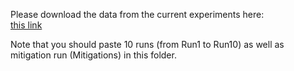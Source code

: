 Please download the data from the current experiments here:   
[this link](https://drive.google.com/drive/folders/1CVe5-tow5NiKynRDF1BFwU-gVJr1obh5)

Note that you should paste 10 runs (from Run1 to Run10) as well as
mitigation run (Mitigations) in this folder.
